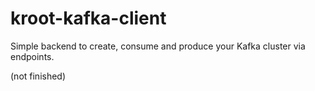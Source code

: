 # kroot-kafka-client
Simple backend to create, consume and produce your Kafka cluster via endpoints.

(not finished)

